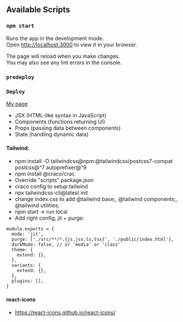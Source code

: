 ## Available Scripts

### `npm start`

Runs the app in the development mode.\
Open [http://localhost:3000](http://localhost:3000) to view it in your browser.

The page will reload when you make changes.\
You may also see any lint errors in the console.

### `predeploy`

### `Deploy`

[My page](https://koen-smit.github.io/Portfolio/)




- JSX (HTML-like syntax in JavaScript)
- Components (functions returning UI)
- Props (passing data between components)
- State (handling dynamic data)

#### Tailwind:

- npm install -D tailwindcss@npm:@tailwindcss/postcss7-compat postcss@^7 autoprefixer@^9
- npm install @craco/crac
- Override "scripts" package.json
- craco config to setup tailwind
- npx tailwindcss-cli@latest init
- change index.css to add @tailwind base;, @tailwind components;, @tailwind utilities;
- npm start -> run local
- Add right config, jit + purge:
```JS
module.exports = {
  mode: 'jit',
  purge: ['./src/**/*.{js,jsx,ts,tsx}', './public/index.html'],
  darkMode: false, // or 'media' or 'class'
  theme: {
    extend: {},
  },
  variants: {
    extend: {},
  },
  plugins: [],
}
```


#### react-icons
- https://react-icons.github.io/react-icons/